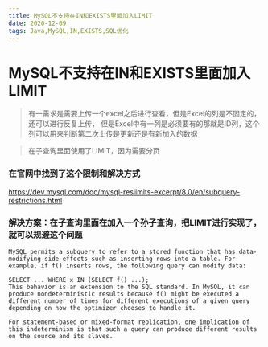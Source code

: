 ```yaml
---
title: MySQL不支持在IN和EXISTS里面加入LIMIT
date: 2020-12-09
tags: Java,MySQL,IN,EXISTS,SQL优化
---
```


# MySQL不支持在IN和EXISTS里面加入LIMIT

> 有一需求是需要上传一个excel之后进行查看，但是Excel的列是不固定的，还可以进行反复上传，
但是Excel中有一列是必须要有的那就是ID列，这个列可以用来判断第二次上传是更新还是有新加入的数据

> 在子查询里面使用了LIMIT，因为需要分页

### 在官网中找到了这个限制和解决方式

https://dev.mysql.com/doc/mysql-reslimits-excerpt/8.0/en/subquery-restrictions.html

### 解决方案：在子查询里面在加入一个孙子查询，把LIMIT进行实现了，就可以规避这个问题 

```
MySQL permits a subquery to refer to a stored function that has data-modifying side effects such as inserting rows into a table. For example, if f() inserts rows, the following query can modify data:

SELECT ... WHERE x IN (SELECT f() ...);
This behavior is an extension to the SQL standard. In MySQL, it can produce nondeterministic results because f() might be executed a different number of times for different executions of a given query depending on how the optimizer chooses to handle it.

For statement-based or mixed-format replication, one implication of this indeterminism is that such a query can produce different results on the source and its slaves.
```